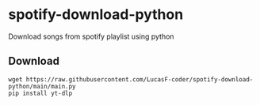 # spotify-download-python
Download songs from spotify playlist using python 

## Download
```
wget https://raw.githubusercontent.com/LucasF-coder/spotify-download-python/main/main.py
pip install yt-dlp
```
